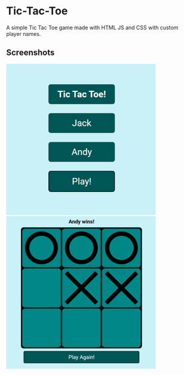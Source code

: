 
# Tic-Tac-Toe

A simple Tic Tac Toe game made with HTML JS and CSS with custom player names.

## Screenshots

<img src="Screenshots/site.png" width="400" alt="Splash"	/>
<img src="Screenshots/site2.png" width="400" alt="Game"/>

